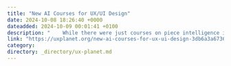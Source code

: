 ```yaml
---
title: "New AI Courses for UX/UI Design"
date: 2024-10-08 18:26:40 +0000
dateadded: 2024-10-09 00:01:41 +0100
description: "    While there were just courses on piece intelligence in the past, today, there are new AI courses specifically for UI/UX designers. I…  Continue reading on UX Planet »  "
link: "https://uxplanet.org/new-ai-courses-for-ux-ui-design-3db6a3a67369?source=rss----819cc2aaeee0---4"
category:
directory: _directory/ux-planet.md
---
```

